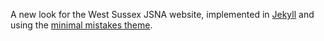 A new look for the West Sussex JSNA website, implemented in [Jekyll](www.jekyllrb.com) and using the [minimal mistakes theme](mmistakes.github.io/minimal-mistakes/).